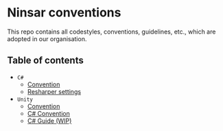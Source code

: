 # Ninsar conventions

This repo contains all codestyles, conventions, guidelines, etc., which are adopted in our organisation.

## Table of contents

- `C#`
  - [Convention](csharp/csharp-convention.md)
  - [Resharper settings](csharp/ninsar-codestyle.DotSettings)
- `Unity`
  - [Convention](unity/unity-convention.md)
  - [C# Convention](unity/unity-csharp-convention.md)
  - [C# Guide (WIP)](unity/unity-csharp-guide.md)
